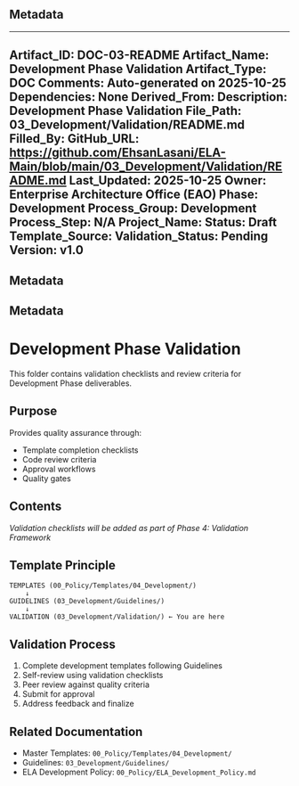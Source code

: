 ## Metadata
---
Artifact_ID: DOC-03-README
Artifact_Name: Development Phase Validation
Artifact_Type: DOC
Comments: Auto-generated on 2025-10-25
Dependencies: None
Derived_From: 
Description: Development Phase Validation
File_Path: 03_Development/Validation/README.md
Filled_By: 
GitHub_URL: https://github.com/EhsanLasani/ELA-Main/blob/main/03_Development/Validation/README.md
Last_Updated: 2025-10-25
Owner: Enterprise Architecture Office (EAO)
Phase: Development
Process_Group: Development
Process_Step: N/A
Project_Name: 
Status: Draft
Template_Source: 
Validation_Status: Pending
Version: v1.0
---
## Metadata
## Metadata
# Development Phase Validation

This folder contains validation checklists and review criteria for Development Phase deliverables.

## Purpose

Provides quality assurance through:
- Template completion checklists
- Code review criteria
- Approval workflows
- Quality gates

## Contents

*Validation checklists will be added as part of Phase 4: Validation Framework*

## Template Principle

```
TEMPLATES (00_Policy/Templates/04_Development/)
    ↓
GUIDELINES (03_Development/Guidelines/)
    ↓
VALIDATION (03_Development/Validation/) ← You are here
```

## Validation Process

1. Complete development templates following Guidelines
2. Self-review using validation checklists
3. Peer review against quality criteria
4. Submit for approval
5. Address feedback and finalize

## Related Documentation

- Master Templates: `00_Policy/Templates/04_Development/`
- Guidelines: `03_Development/Guidelines/`
- ELA Development Policy: `00_Policy/ELA_Development_Policy.md`
